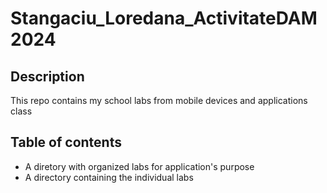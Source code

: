 # Stangaciu_Loredana_ActivitateDAM2024

## Description
This repo contains my school labs from mobile devices and applications class

## Table of contents
- A diretory with organized labs for application's purpose
- A directory containing the individual labs
